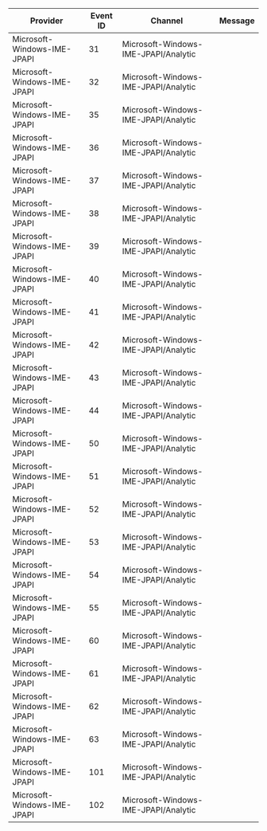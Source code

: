 Provider                     |  Event ID  |  Channel                               |  Message
-----------------------------|------------|----------------------------------------|---------
Microsoft-Windows-IME-JPAPI  |  31        |  Microsoft-Windows-IME-JPAPI/Analytic  |
Microsoft-Windows-IME-JPAPI  |  32        |  Microsoft-Windows-IME-JPAPI/Analytic  |
Microsoft-Windows-IME-JPAPI  |  35        |  Microsoft-Windows-IME-JPAPI/Analytic  |
Microsoft-Windows-IME-JPAPI  |  36        |  Microsoft-Windows-IME-JPAPI/Analytic  |
Microsoft-Windows-IME-JPAPI  |  37        |  Microsoft-Windows-IME-JPAPI/Analytic  |
Microsoft-Windows-IME-JPAPI  |  38        |  Microsoft-Windows-IME-JPAPI/Analytic  |
Microsoft-Windows-IME-JPAPI  |  39        |  Microsoft-Windows-IME-JPAPI/Analytic  |
Microsoft-Windows-IME-JPAPI  |  40        |  Microsoft-Windows-IME-JPAPI/Analytic  |
Microsoft-Windows-IME-JPAPI  |  41        |  Microsoft-Windows-IME-JPAPI/Analytic  |
Microsoft-Windows-IME-JPAPI  |  42        |  Microsoft-Windows-IME-JPAPI/Analytic  |
Microsoft-Windows-IME-JPAPI  |  43        |  Microsoft-Windows-IME-JPAPI/Analytic  |
Microsoft-Windows-IME-JPAPI  |  44        |  Microsoft-Windows-IME-JPAPI/Analytic  |
Microsoft-Windows-IME-JPAPI  |  50        |  Microsoft-Windows-IME-JPAPI/Analytic  |
Microsoft-Windows-IME-JPAPI  |  51        |  Microsoft-Windows-IME-JPAPI/Analytic  |
Microsoft-Windows-IME-JPAPI  |  52        |  Microsoft-Windows-IME-JPAPI/Analytic  |
Microsoft-Windows-IME-JPAPI  |  53        |  Microsoft-Windows-IME-JPAPI/Analytic  |
Microsoft-Windows-IME-JPAPI  |  54        |  Microsoft-Windows-IME-JPAPI/Analytic  |
Microsoft-Windows-IME-JPAPI  |  55        |  Microsoft-Windows-IME-JPAPI/Analytic  |
Microsoft-Windows-IME-JPAPI  |  60        |  Microsoft-Windows-IME-JPAPI/Analytic  |
Microsoft-Windows-IME-JPAPI  |  61        |  Microsoft-Windows-IME-JPAPI/Analytic  |
Microsoft-Windows-IME-JPAPI  |  62        |  Microsoft-Windows-IME-JPAPI/Analytic  |
Microsoft-Windows-IME-JPAPI  |  63        |  Microsoft-Windows-IME-JPAPI/Analytic  |
Microsoft-Windows-IME-JPAPI  |  101       |  Microsoft-Windows-IME-JPAPI/Analytic  |
Microsoft-Windows-IME-JPAPI  |  102       |  Microsoft-Windows-IME-JPAPI/Analytic  |